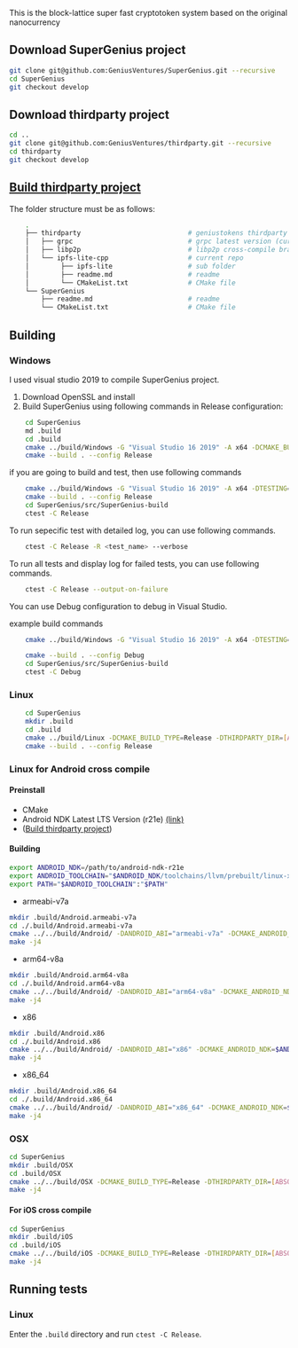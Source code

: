 This is the block-lattice super fast cryptotoken system based on the original nanocurrency

## Download SuperGenius project

```bash
git clone git@github.com:GeniusVentures/SuperGenius.git --recursive 
cd SuperGenius
git checkout develop
```

## Download thirdparty project

```bash
cd ..
git clone git@github.com:GeniusVentures/thirdparty.git --recursive 
cd thirdparty
git checkout develop
```
## [Build thirdparty project](../../../thirdparty/blob/master/README.md)

The folder structure must be as follows:

```bash
    .
    ├── thirdparty                           # geniustokens thirdparty
    │   ├── grpc                             # grpc latest version (current v1.28.1)
    │   ├── libp2p                           # libp2p cross-compile branch
    │   └── ipfs-lite-cpp                    # current repo
    │        ├── ipfs-lite                   # sub folder
    │        ├── readme.md                   # readme
    │        └── CMakeList.txt               # CMake file
    └── SuperGenius   
        ├── readme.md                        # readme
        └── CMakeList.txt                    # CMake file
```

## Building

### Windows

I used visual studio 2019 to compile SuperGenius project.
1. Download OpenSSL and install
2. Build SuperGenius using following commands in Release configuration:
    
```bash
    cd SuperGenius 
    md .build 
    cd .build 
    cmake ../build/Windows -G "Visual Studio 16 2019" -A x64 -DCMAKE_BUILD_TYPE=Release -DTHIRDPARTY_DIR=[ABSOLUTE_PATH_TO_THIRDPARTY_BUILD_RELEASE] -DTESTING=OFF
    cmake --build . --config Release
```

if you are going to build and test, then use following commands

```bash
    cmake ../build/Windows -G "Visual Studio 16 2019" -A x64 -DTESTING=ON -DCMAKE_BUILD_TYPE=Release -DTHIRDPARTY_DIR=[ABSOLUTE_PATH_TO_THIRDPARTY_BUILD_RELEASE]
    cmake --build . --config Release
    cd SuperGenius/src/SuperGenius-build
    ctest -C Release
```

To run sepecific test with detailed log, you can use following commands.

```bash
    ctest -C Release -R <test_name> --verbose
```

To run all tests and display log for failed tests, you can use following commands.

```bash
    ctest -C Release --output-on-failure
```

You can use Debug configuration to debug in Visual Studio.
 
 example build commands

```bash
    cmake ../build/Windows -G "Visual Studio 16 2019" -A x64 -DTESTING=ON  -DCMAKE_BUILD_TYPE=Debug  -DTHIRDPARTY_DIR=[ABSOLUTE_PATH_TO_THIRDPARTY_BUILD_DEBUG]

    cmake --build . --config Debug
    cd SuperGenius/src/SuperGenius-build
    ctest -C Debug
```

### Linux

```bash
    cd SuperGenius 
    mkdir .build 
    cd .build 
    cmake ../build/Linux -DCMAKE_BUILD_TYPE=Release -DTHIRDPARTY_DIR=[ABSOLUTE_PATH_TO_THIRDPARTY_BUILD_RELEASE] 
    cmake --build . --config Release
```

### Linux for Android cross compile

#### Preinstall
- CMake 
- Android NDK Latest LTS Version (r21e) [(link)](https://developer.android.com/ndk/downloads#lts-downloads)
- ([Build thirdparty project](../thirdparty/README.md))

#### Building
```bash
export ANDROID_NDK=/path/to/android-ndk-r21e
export ANDROID_TOOLCHAIN="$ANDROID_NDK/toolchains/llvm/prebuilt/linux-x86_64/bin"
export PATH="$ANDROID_TOOLCHAIN":"$PATH" 
```

* armeabi-v7a

```bash
mkdir .build/Android.armeabi-v7a
cd ./.build/Android.armeabi-v7a
cmake ../../build/Android/ -DANDROID_ABI="armeabi-v7a" -DCMAKE_ANDROID_NDK=$ANDROID_NDK -DANDROID_TOOLCHAIN=clang -DTHIRDPARTY_DIR=[ABSOLUTE_PATH_TO_THIRDPARTY_BUILD_Android.armeabi-v7a] 
make -j4
```

* arm64-v8a

```bash
mkdir .build/Android.arm64-v8a
cd ./.build/Android.arm64-v8a
cmake ../../build/Android/ -DANDROID_ABI="arm64-v8a" -DCMAKE_ANDROID_NDK=$ANDROID_NDK -DANDROID_TOOLCHAIN=clang -DTHIRDPARTY_DIR=[ABSOLUTE_PATH_TO_THIRDPARTY_BUILD_Android.arm64-v8a] 
make -j4
```

* x86

```bash
mkdir .build/Android.x86
cd ./.build/Android.x86
cmake ../../build/Android/ -DANDROID_ABI="x86" -DCMAKE_ANDROID_NDK=$ANDROID_NDK -DANDROID_TOOLCHAIN=clang -DTHIRDPARTY_DIR=[ABSOLUTE_PATH_TO_THIRDPARTY_BUILD_Android.x86]
make -j4
```

* x86_64
```bash
mkdir .build/Android.x86_64
cd ./.build/Android.x86_64
cmake ../../build/Android/ -DANDROID_ABI="x86_64" -DCMAKE_ANDROID_NDK=$ANDROID_NDK -DANDROID_TOOLCHAIN=clang -DTHIRDPARTY_DIR=[ABSOLUTE_PATH_TO_THIRDPARTY_BUILD_Android.x86_64]
make -j4
```

### OSX 

```bash
cd SuperGenius 
mkdir .build/OSX 
cd .build/OSX
cmake ../../build/OSX -DCMAKE_BUILD_TYPE=Release -DTHIRDPARTY_DIR=[ABSOLUTE_PATH_TO_THIRDPARTY_BUILD_RELEASE] 
make -j4
```

#### For iOS cross compile 

```bash
cd SuperGenius 
mkdir .build/iOS 
cd .build/iOS
cmake ../../build/iOS -DCMAKE_BUILD_TYPE=Release -DTHIRDPARTY_DIR=[ABSOLUTE_PATH_TO_THIRDPARTY_BUILD_RELEASE] -DCMAKE_TOOLCHAIN_FILE=[/ABSOLUTE/PATH/TO/GeniusTokens/SuperGenius/build/iOS/iOS.cmake] -DiOS_ABI=arm64-v8a -DIOS_ARCH="arm64" -DENABLE_ARC=0 -DENABLE_BITCODE=0 -DENABLE_VISIBILITY=1  -DCMAKE_OSX_ARCHITECTURES=arm64 -DCMAKE_SYSTEM_PROCESSOR=arm64
make -j4
```

## Running tests

### Linux

Enter the `.build` directory and run `ctest -C Release`.